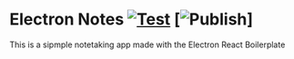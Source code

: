 # Electron Notes [![Test](https://github.com/lavalleeale/electronNotes/actions/workflows/test.yml/badge.svg)](https://github.com/lavalleeale/electronNotes/actions/workflows/test.yml) [![Publish](https://github.com/lavalleeale/electronNotes/actions/workflows/publish.yml/badge.svg?branch=v1.1.7)]

This is a sipmple notetaking app made with the Electron React Boilerplate
